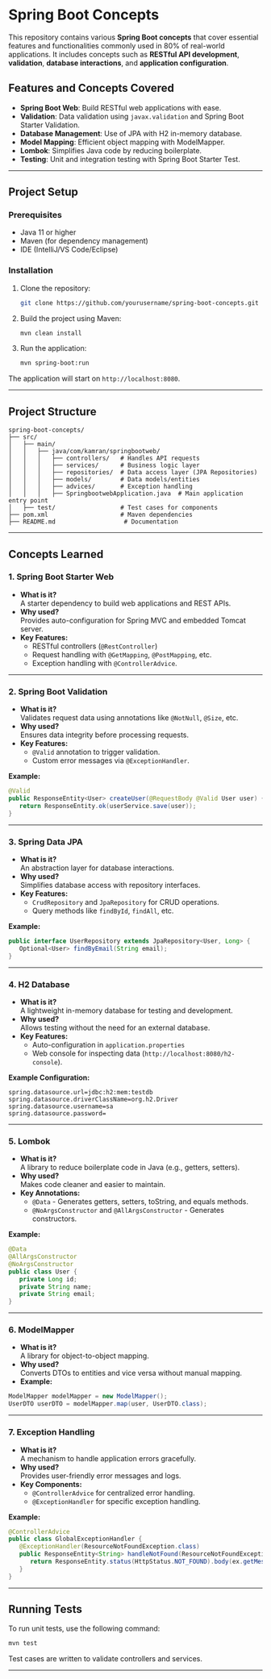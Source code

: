 # Spring Boot Concepts

This repository contains various **Spring Boot concepts** that cover essential features and functionalities commonly used in 80% of real-world applications. It includes concepts such as **RESTful API development**, **validation**, **database interactions**, and **application configuration**.

## **Features and Concepts Covered**

- **Spring Boot Web**: Build RESTful web applications with ease.
- **Validation**: Data validation using `javax.validation` and Spring Boot Starter Validation.
- **Database Management**: Use of JPA with H2 in-memory database.
- **Model Mapping**: Efficient object mapping with ModelMapper.
- **Lombok**: Simplifies Java code by reducing boilerplate.
- **Testing**: Unit and integration testing with Spring Boot Starter Test.

---

## **Project Setup**

### **Prerequisites**
- Java 11 or higher
- Maven (for dependency management)
- IDE (IntelliJ/VS Code/Eclipse)

### **Installation**

1. Clone the repository:
   ```bash
   git clone https://github.com/yourusername/spring-boot-concepts.git
   ```
   

2. Build the project using Maven:
   ```bash
   mvn clean install
   ```

3. Run the application:
   ```bash
   mvn spring-boot:run
   ```

The application will start on `http://localhost:8080`.

---

## **Project Structure**

```
spring-boot-concepts/
├── src/
│   ├── main/
│   │   ├── java/com/kamran/springbootweb/
│   │   │   ├── controllers/   # Handles API requests
│   │   │   ├── services/      # Business logic layer
│   │   │   ├── repositories/  # Data access layer (JPA Repositories)
│   │   │   ├── models/        # Data models/entities
│   │   │   ├── advices/       # Exception handling
│   │   │   ├── SpringbootwebApplication.java  # Main application entry point
│   ├── test/                  # Test cases for components
├── pom.xml                    # Maven dependencies
├── README.md                   # Documentation
```

---

## **Concepts Learned**

### **1. Spring Boot Starter Web**
- **What is it?**  
  A starter dependency to build web applications and REST APIs.
- **Why used?**  
  Provides auto-configuration for Spring MVC and embedded Tomcat server.
- **Key Features:**  
  - RESTful controllers (`@RestController`)
  - Request handling with `@GetMapping`, `@PostMapping`, etc.
  - Exception handling with `@ControllerAdvice`.

---

### **2. Spring Boot Validation**
- **What is it?**  
  Validates request data using annotations like `@NotNull`, `@Size`, etc.
- **Why used?**  
  Ensures data integrity before processing requests.
- **Key Features:**  
  - `@Valid` annotation to trigger validation.
  - Custom error messages via `@ExceptionHandler`.

**Example:**
```java
@Valid
public ResponseEntity<User> createUser(@RequestBody @Valid User user) {
   return ResponseEntity.ok(userService.save(user));
}
```

---

### **3. Spring Data JPA**
- **What is it?**  
  An abstraction layer for database interactions.
- **Why used?**  
  Simplifies database access with repository interfaces.
- **Key Features:**  
  - `CrudRepository` and `JpaRepository` for CRUD operations.
  - Query methods like `findById`, `findAll`, etc.

**Example:**
```java
public interface UserRepository extends JpaRepository<User, Long> {
   Optional<User> findByEmail(String email);
}
```

---

### **4. H2 Database**
- **What is it?**  
  A lightweight in-memory database for testing and development.
- **Why used?**  
  Allows testing without the need for an external database.
- **Key Features:**  
  - Auto-configuration in `application.properties`
  - Web console for inspecting data (`http://localhost:8080/h2-console`).

**Example Configuration:**
```properties
spring.datasource.url=jdbc:h2:mem:testdb
spring.datasource.driverClassName=org.h2.Driver
spring.datasource.username=sa
spring.datasource.password=
```

---

### **5. Lombok**
- **What is it?**  
  A library to reduce boilerplate code in Java (e.g., getters, setters).
- **Why used?**  
  Makes code cleaner and easier to maintain.
- **Key Annotations:**  
  - `@Data` - Generates getters, setters, toString, and equals methods.
  - `@NoArgsConstructor` and `@AllArgsConstructor` - Generates constructors.

**Example:**
```java
@Data
@AllArgsConstructor
@NoArgsConstructor
public class User {
   private Long id;
   private String name;
   private String email;
}
```

---

### **6. ModelMapper**
- **What is it?**  
  A library for object-to-object mapping.
- **Why used?**  
  Converts DTOs to entities and vice versa without manual mapping.
- **Example:**
```java
ModelMapper modelMapper = new ModelMapper();
UserDTO userDTO = modelMapper.map(user, UserDTO.class);
```

---

### **7. Exception Handling**
- **What is it?**  
  A mechanism to handle application errors gracefully.
- **Why used?**  
  Provides user-friendly error messages and logs.
- **Key Components:**  
  - `@ControllerAdvice` for centralized error handling.
  - `@ExceptionHandler` for specific exception handling.

**Example:**
```java
@ControllerAdvice
public class GlobalExceptionHandler {
   @ExceptionHandler(ResourceNotFoundException.class)
   public ResponseEntity<String> handleNotFound(ResourceNotFoundException ex) {
      return ResponseEntity.status(HttpStatus.NOT_FOUND).body(ex.getMessage());
   }
}
```

---

## **Running Tests**

To run unit tests, use the following command:

```bash
mvn test
```

Test cases are written to validate controllers and services.

---




